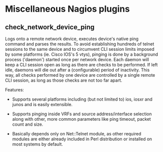 Miscellaneous Nagios plugins
============================

check_network_device_ping
-------------------------

Logs onto a remote network device, executes device's native
ping command and parses the results. To avoid establishing
hundreds of telnet sessions to the same device and to circumvent
CLI session limits imposed by some platforms (ie. Cisco IOS's
5 vtys), pinging is done by a background process ('daemon')
started once per network device. Each daemon will keep a CLI
session open as long as there are checks to be performed.
If left idle, daemons will die out after a (configurable)
period of inactivity. This way, all checks performed by one
device are controlled by a single remote CLI session, as long
as those checks are not too far apart.

Features:

* Supports several platforms including (but not limited to)
  ios, iosxr and junos and is easily extensible.

* Supports pinging inside VRFs and source address/interface
  selection along with other, more common parameters like
  ping timeout, packet count and size.

* Basically depends only on Net::Telnet module, as other
  required modules are either already included in Perl
  distribution or installed on most systems by default.
